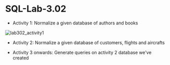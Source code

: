 # SQL-Lab-3.02

- Activity 1: Normalize a given database of authors and books

![lab302_activity1](https://user-images.githubusercontent.com/104373456/206495262-0f7063b0-6408-4039-96c4-c1c344633002.PNG)

- Activity 2: Normalize a given database of customers, flights and aircrafts

- Activity 3 onwards: Generate queries on activity 2 database we've created
